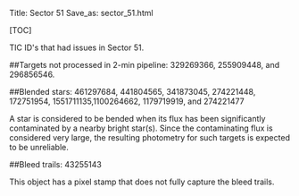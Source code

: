 Title: Sector 51
Save_as: sector_51.html

[TOC]

TIC ID's that had issues in Sector 51.

##Targets not processed in 2-min pipeline:
329269366, 255909448, and 296856546.

##Blended stars:
461297684, 441804565, 341873045, 274221448, 172751954, 1551711135,1100264662, 1179719919, and 274221477

A star is considered to be bended when its flux has been significantly contaminated by a nearby bright star(s). Since the contaminating flux is considered very large, the resulting photometry for such targets is expected to be unreliable.

##Bleed trails:
43255143

This object  has a pixel stamp that does not fully capture the bleed trails.

